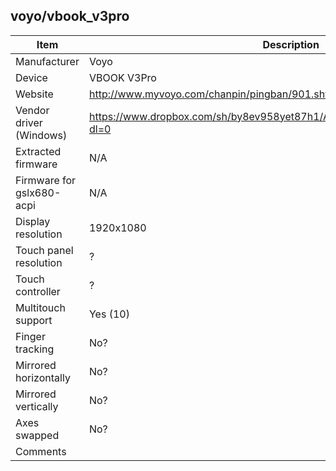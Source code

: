 voyo/vbook_v3pro
---------------------------------------------

| Item                      | Description |
|---------------------------|-------------|
| Manufacturer              | Voyo
| Device                    | VBOOK V3Pro
| Website                   | http://www.myvoyo.com/chanpin/pingban/901.shtml |
| Vendor driver (Windows)   | https://www.dropbox.com/sh/by8ev958yet87h1/AACmr30g1KBmsbRDyRXNPwLga?dl=0 |
| Extracted firmware        | N/A |
| Firmware for gslx680-acpi | N/A |
| Display resolution        | 1920x1080 |
| Touch panel resolution    | ? |
| Touch controller          | ? |
| Multitouch support        | Yes (10) |
| Finger tracking           | No? |
| Mirrored horizontally     | No? |
| Mirrored vertically       | No? |
| Axes swapped              | No? |
| Comments                  |  |
